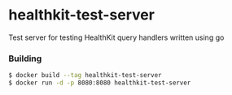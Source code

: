 # healthkit-test-server
Test server for testing HealthKit query handlers written using go

### Building

```bash
$ docker build --tag healthkit-test-server
$ docker run -d -p 8080:8080 healthkit-test-server
```